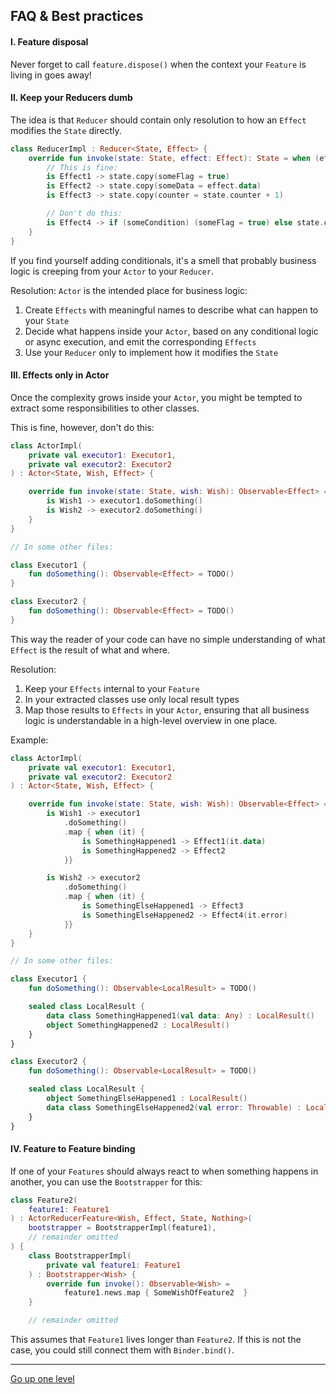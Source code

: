 ## FAQ & Best practices

#### I. Feature disposal

Never forget to call `feature.dispose()` when the context your `Feature` is living in goes away!

#### II. Keep your Reducers dumb

The idea is that `Reducer` should contain only resolution to how an `Effect` modifies the `State` directly.

```kotlin
class ReducerImpl : Reducer<State, Effect> {
    override fun invoke(state: State, effect: Effect): State = when (effect) {
        // This is fine:
        is Effect1 -> state.copy(someFlag = true)
        is Effect2 -> state.copy(someData = effect.data)
        is Effect3 -> state.copy(counter = state.counter + 1)

        // Don't do this:
        is Effect4 -> if (someCondition) (someFlag = true) else state.copy(counter = state.counter + 1)
    }
}
```

If you find yourself adding conditionals, it's a smell that probably business logic is creeping from your `Actor` to your `Reducer`.

Resolution: `Actor` is the intended place for business logic:
1. Create `Effects` with meaningful names to describe what can happen to your `State`
2. Decide what happens inside your `Actor`, based on any conditional logic or async execution, and emit the corresponding `Effects`
3. Use your `Reducer` only to implement how it modifies the `State`

#### III. Effects only in Actor

Once the complexity grows inside your `Actor`, you might be tempted to extract some responsibilities to other classes.

This is fine, however, don't do this:

```kotlin
class ActorImpl(
    private val executor1: Executor1,
    private val executor2: Executor2
) : Actor<State, Wish, Effect> {

    override fun invoke(state: State, wish: Wish): Observable<Effect> = when (wish) {
        is Wish1 -> executor1.doSomething()
        is Wish2 -> executor2.doSomething()
    }
}

// In some other files:

class Executor1 {
    fun doSomething(): Observable<Effect> = TODO()
}

class Executor2 {
    fun doSomething(): Observable<Effect> = TODO()
}
```

This way the reader of your code can have no simple understanding of what `Effect` is the result of what and where.

Resolution:
1. Keep your `Effects` internal to your `Feature`
2. In your extracted classes use only local result types
3. Map those results to `Effects` in your `Actor`, ensuring that all business logic is understandable in a high-level overview in one place.

Example:

```kotlin
class ActorImpl(
    private val executor1: Executor1,
    private val executor2: Executor2
) : Actor<State, Wish, Effect> {

    override fun invoke(state: State, wish: Wish): Observable<Effect> = when (wish) {
        is Wish1 -> executor1
            .doSomething()
            .map { when (it) {
                is SomethingHappened1 -> Effect1(it.data)
                is SomethingHappened2 -> Effect2
            }}

        is Wish2 -> executor2
            .doSomething()
            .map { when (it) {
                is SomethingElseHappened1 -> Effect3
                is SomethingElseHappened2 -> Effect4(it.error)
            }}
    }
}

// In some other files:

class Executor1 {
    fun doSomething(): Observable<LocalResult> = TODO()

    sealed class LocalResult {
        data class SomethingHappened1(val data: Any) : LocalResult()
        object SomethingHappened2 : LocalResult()
    }
}

class Executor2 {
    fun doSomething(): Observable<LocalResult> = TODO()

    sealed class LocalResult {
        object SomethingElseHappened1 : LocalResult()
        data class SomethingElseHappened2(val error: Throwable) : LocalResult()
    }
}
```

#### IV. Feature to Feature binding

If one of your `Features` should always react to when something happens in another, you can use the `Bootstrapper` for this:

```kotlin
class Feature2(
    feature1: Feature1
) : ActorReducerFeature<Wish, Effect, State, Nothing>(
    bootstrapper = BootstrapperImpl(feature1),
    // remainder omitted
) {
    class BootstrapperImpl(
        private val feature1: Feature1
    ) : Bootstrapper<Wish> {
        override fun invoke(): Observable<Wish> =
            feature1.news.map { SomeWishOfFeature2  }
    }

    // remainder omitted
```

This assumes that `Feature1` lives longer than `Feature2`. If this is not the case, you could still connect them with `Binder.bind()`.

---

[Go up one level](README.md)
